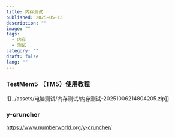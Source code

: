 ```yaml
---
title: 内存测试
published: 2025-05-13
description: ""
image: ""
tags:
  - 内存
  - 测试
category: ""
draft: false
lang: ""
---
```


### TestMem5 （TM5）使用教程

![[../assets/电脑测试/内存测试/内存测试-20251006214804205.zip]]

### y-cruncher

https://www.numberworld.org/y-cruncher/